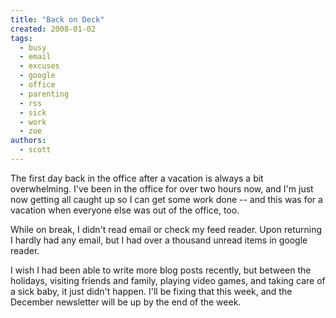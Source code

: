 ```yaml
---
title: "Back on Deck"
created: 2008-01-02
tags: 
  - busy
  - email
  - excuses
  - google
  - office
  - parenting
  - rss
  - sick
  - work
  - zoe
authors: 
  - scott
---
```


The first day back in the office after a vacation is always a bit overwhelming. I've been in the office for over two hours now, and I'm just now getting all caught up so I can get some work done -- and this was for a vacation when everyone else was out of the office, too.

While on break, I didn't read email or check my feed reader. Upon returning I hardly had any email, but I had over a thousand unread items in google reader.

I wish I had been able to write more blog posts recently, but between the holidays, visiting friends and family, playing video games, and taking care of a sick baby, it just didn't happen. I'll be fixing that this week, and the December newsletter will be up by the end of the week.
